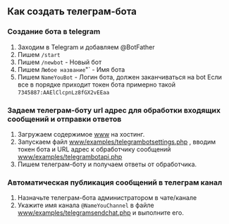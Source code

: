 ## Как создать телеграм-бота
### Создание бота в telegram
1. Заходим в Telegram и добавляем @BotFather
2. Пишем `/start`
3. Пишем `/newbot` - Новый бот
4. Пишем `Любое название`"` - Имя бота
5. Пишем `NameYouBot` - Логин бота, должен заканчиваться на bot
Если все в порядке приходит токен бота примерно такой `7345887:AAElClcpnLz8fGX2vEEaa`

### Задаем телеграм-боту url адрес для обработки входящих сообщений и отправки ответов
1. Загружаем содержимое [www](www) на хостинг.
2. Запускаем файл  [www/examples/telegrambotsettings.php](www/examples/telegrambotsettings.php) , вводим токен бота и URL адрес к обработчику сообщений [www/examples/telegrambotapi.php](www/examples/telegrambotapi.php)
3. Пишем телеграм-боту и получаем ответы от обработчика.

### Автоматическая публикация сообщений в телеграм канал
1. Назначьте телеграм-бота администратором в чате/канале
2. Укажите имя канала `@NameYouChannel` в файле [www/examples/telegramsendchat.php](www/examples/telegramsendchat.php) и выполните его.